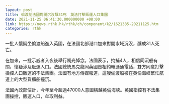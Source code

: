 ```yaml
---
layout: post
title: 偷渡船法國對開沉沒釀31死　英法打擊販運人口集團
date: 2021-11-25 06:41:30.000000000 +08:00
link: https://news.rthk.hk/rthk/ch/component/k2/1621335-20211125.htm
categories: rthk
---
```


一批人懷疑坐偷渡船進入英國，在法國北部港口加來對開水域沉沒，釀成31人死亡。

在加來，一批示威者入夜後舉行燭光悼念。法國表示，拘捕4人，相信同沉船有關，懷疑涉及販運人口。法國總統馬克龍同英國首相約翰遜通電話，雙方同意打擊操控人口販運的不法集團。法國有地方傳媒報道，這艘偷渡船被在英倫海峽繁忙航道上的大型貨櫃船撞沉。

法國內政部估計，今年至今超過47000人意圖橫越英倫海峽。英國指控有不法集團操控，販運人口，牟取利益。
